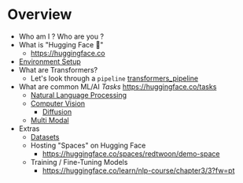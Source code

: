 # Overview

- Who am I ? Who are you ?
- What is "Hugging Face 🤗"
    - https://huggingface.co
- [Environment Setup](./environment_setup.ipynb)
- What are Transformers?
    - Let's look through a `pipeline` [transformers_pipeline](./transformers_pipeline.ipynb)
- What are common ML/AI _Tasks_ https://huggingface.co/tasks
    - [Natural Language Processing](./natural_language_processing.ipynb)
    - [Computer Vision](./computer_vision.ipynb)
        - [Diffusion](./diffusion.ipynb)
    - [Multi Modal](./multi_modal.ipynb)
- Extras
    - [Datasets](./datasets.ipynb)
    - Hosting "Spaces" on Hugging Face
        - https://huggingface.co/spaces/redtwoon/demo-space
    - Training / Fine-Tuning Models
        - https://huggingface.co/learn/nlp-course/chapter3/3?fw=pt
